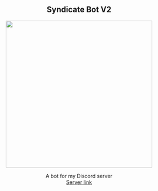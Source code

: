 
<!--- img alt="Cute Waifu" src="https://i.imgur.com/mcA2U89.png" --->
<h2 align="center"> <b>Syndicate Bot V2</b></h2>
<p align="center"> <img width:="auto" height ="400" src="https://i.imgur.com/jFxBKWt.png"> </p>
<p align="center">A bot for my Discord server <br>
<a href="https://discord.gg/cfa3aFFtAX">Server link</a> </p>
